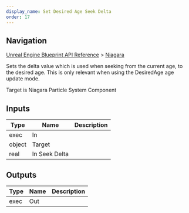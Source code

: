 ```yaml
---
display_name: Set Desired Age Seek Delta
order: 17
---
```

## Navigation

[Unreal Engine Blueprint API Reference](https://dev.epicgames.com/documentation/en-us/unreal-engine/BlueprintAPI) > [Niagara](https://dev.epicgames.com/documentation/en-us/unreal-engine/BlueprintAPI/Niagara)

Sets the delta value which is used when seeking from the current age, to the desired age. This is only relevant
when using the DesiredAge age update mode.

Target is Niagara Particle System Component

## Inputs

| Type | Name | Description |
| --- | --- | --- |
| exec | In |  |
| object | Target |  |
| real | In Seek Delta |  |

## Outputs

| Type | Name | Description |
| --- | --- | --- |
| exec | Out |  |
